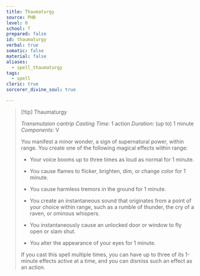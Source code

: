 ```yaml
---
title: Thaumaturgy
source: PHB
level: 0
school: T
prepared: false
id: thaumaturgy
verbal: true
somatic: false
material: false
aliases:
  - spell_thaumaturgy
tags:
  - spell
cleric: true
sorcerer_divine_soul: true

---
```

>[!tip] Thaumaturgy
>
> *Transmutaion cantrip*
> *Casting Time:* 1 action
> *Duration:* (up to) 1 minute
> *Components:* V
>
>You manifest a minor wonder, a sign of supernatural power, within range. You create one of the following magical effects within range:
>
>-  Your voice booms up to three times as loud as normal for 1 minute.
>
>-  You cause flames to flicker, brighten, dim, or change color for 1 minute.
>
>-  You cause harmless tremors in the ground for 1 minute.
>
>-  You create an instantaneous sound that originates from a point of your choice within range, such as a rumble of thunder, the cry of a raven, or ominous whispers.
>
>-  You instantaneously cause an unlocked door or window to fly open or slam shut.
>
>-  You alter the appearance of your eyes for 1 minute.
>
>If you cast this spell multiple times, you can have up to three of its 1-minute effects active at a time, and you can dismiss such an effect as an action.
>

